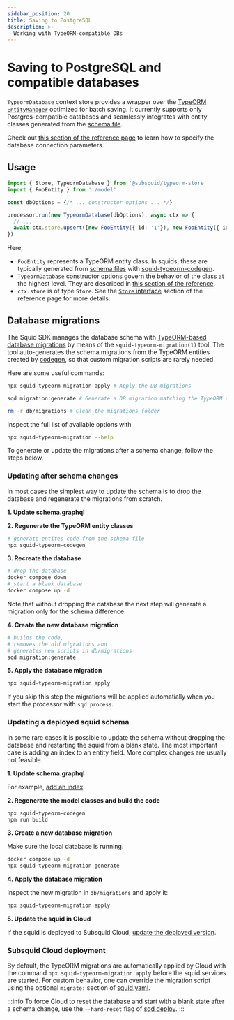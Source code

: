 ```yaml
---
sidebar_position: 20
title: Saving to PostgreSQL
description: >-
  Working with TypeORM-compatible DBs
---
```


# Saving to PostgreSQL and compatible databases

`TypeormDatabase` context store provides a wrapper over the [TypeORM `EntityManager`](https://typeorm.io/entity-manager-api) optimized for batch saving. It currently supports only Postgres-compatible databases and seamlessly integrates with entity classes generated from the [schema file](/sdk/reference/schema-file).

Check out [this section of the reference page](/sdk/reference/store/typeorm/#database-connection-parameters) to learn how to specify the database connection parameters.

## Usage
 
```ts
import { Store, TypeormDatabase } from '@subsquid/typeorm-store'
import { FooEntity } from './model'

const dbOptions = {/* ... constructor options ... */}

processor.run(new TypeormDatabase(dbOptions), async ctx => {
  // ...  
  await ctx.store.upsert([new FooEntity({ id: '1'}), new FooEntity({ id: '2'})])
})
```
Here,
 * `FooEntity` represents a TypeORM entity class. In squids, these are typically generated from [schema files](/sdk/reference/schema-file) with [squid-typeorm-codegen](/sdk/reference/schema-file/intro/#typeorm-codegen).
 * `TypeormDatabase` constructor options govern the behavior of the class at the highest level. They are described in [this section of the reference](/sdk/reference/store/typeorm/#typeormdatabase-constructor-arguments).
 * `ctx.store` is of type `Store`. See the [`Store` interface](/sdk/reference/store/typeorm/#store-interface) section of the reference page for more details.

## Database migrations

The Squid SDK manages the database schema with [TypeORM-based database migrations](https://typeorm.io/migrations) by means of the `squid-typeorm-migration(1)` tool.
The tool auto-generates the schema migrations from the TypeORM entities created by [codegen](/sdk/reference/schema-file/intro/#typeorm-codegen), so that custom migration scripts are rarely needed.

Here are some useful commands:
```bash
npx squid-typeorm-migration apply # Apply the DB migrations
```
```bash
sqd migration:generate # Generate a DB migration matching the TypeORM entities
```
```bash
rm -r db/migrations # Clean the migrations folder
```

Inspect the full list of available options with

```bash
npx squid-typeorm-migration --help
```

To generate or update the migrations after a schema change, follow the steps below.

### Updating after schema changes

In most cases the simplest way to update the schema is to drop the database and regenerate the migrations from scratch.

**1. Update schema.graphql**

**2. Regenerate the TypeORM entity classes**
```bash
# generate entites code from the schema file
npx squid-typeorm-codegen
```

**3. Recreate the database**
```bash
# drop the database
docker compose down
# start a blank database
docker compose up -d
```
Note that without dropping the database the next step will generate a migration only for the schema difference.

**4. Create the new database migration**
```bash
# builds the code,
# removes the old migrations and
# generates new scripts in db/migrations
sqd migration:generate
```

**5. Apply the database migration**
```bash
npx squid-typeorm-migration apply
```
If you skip this step the migrations will be applied automatially when you start the processor with `sqd process`.

### Updating a deployed squid schema

In some rare cases it is possible to update the schema without dropping the database and restarting the squid from a blank state. The most important case is adding an index to an entity field. More complex changes are usually not feasible.

**1. Update schema.graphql** 

For example, [add an index](/sdk/reference/schema-file/indexes-and-constraints)

**2. Regenerate the model classes and build the code**

```bash
npx squid-typeorm-codegen
npm run build
```

**3. Create a new database migration**

Make sure the local database is running.

```bash
docker compose up -d
npx squid-typeorm-migration generate
```

**4. Apply the database migration**

Inspect the new migration in `db/migrations` and apply it:

```bash
npx squid-typeorm-migration apply
```

**5. Update the squid in Cloud**

If the squid is deployed to Subsquid Cloud, [update the deployed version](/squid-cli/deploy).

### Subsquid Cloud deployment

By default, the TypeORM migrations are automatically applied by Cloud with the command `npx squid-typeorm-migration apply` before the squid services are started. For custom behavior, one can override the migration script using the optional `migrate:` section of [squid.yaml](/cloud/reference/manifest#deploy).

:::info
To force Cloud to reset the database and start with a blank state after a schema change, use the `--hard-reset` flag of [sqd deploy](/squid-cli/deploy).
:::
